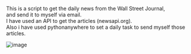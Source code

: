 This is a script to get the daily news from the Wall Street Journal,  
and send it to myself via email.  
I have used an API to get the articles (newsapi.org).   
Also i have used pythonanywhere to set a daily task to send myself those articles.

![image](https://github.com/sefi0609/Python-Apps/assets/81361291/4c26af91-5bf6-433c-aba3-39d7e5e8f907)
